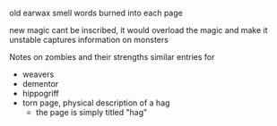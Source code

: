 old earwax smell
words burned into each page


new magic cant be inscribed, it would overload the magic and make it unstable
captures information on monsters

Notes on zombies and their strengths
similar entries for
- weavers
- dementor
- hippogriff
- torn page, physical description of a hag
	- the page is simply titled "hag"